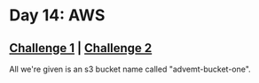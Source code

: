# Day 14: AWS

## [Challenge 1](#challenge-1-finding-the-name-of-the-cookie-used-for-authentication) | [Challenge 2](#challenge-2-decoding-the-cookie-and-finding-the-fixed-value)

All we're given is an s3 bucket name called "advemt-bucket-one".

